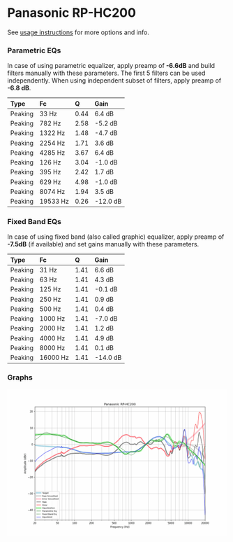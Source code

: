 # Panasonic RP-HC200
See [usage instructions](https://github.com/jaakkopasanen/AutoEq#usage) for more options and info.

### Parametric EQs
In case of using parametric equalizer, apply preamp of **-6.6dB** and build filters manually
with these parameters. The first 5 filters can be used independently.
When using independent subset of filters, apply preamp of **-6.8 dB**.

| Type    | Fc       |    Q | Gain     |
|:--------|:---------|:-----|:---------|
| Peaking | 33 Hz    | 0.44 | 6.4 dB   |
| Peaking | 782 Hz   | 2.58 | -5.2 dB  |
| Peaking | 1322 Hz  | 1.48 | -4.7 dB  |
| Peaking | 2254 Hz  | 1.71 | 3.6 dB   |
| Peaking | 4285 Hz  | 3.67 | 6.4 dB   |
| Peaking | 126 Hz   | 3.04 | -1.0 dB  |
| Peaking | 395 Hz   | 2.42 | 1.7 dB   |
| Peaking | 629 Hz   | 4.98 | -1.0 dB  |
| Peaking | 8074 Hz  | 1.94 | 3.5 dB   |
| Peaking | 19533 Hz | 0.26 | -12.0 dB |

### Fixed Band EQs
In case of using fixed band (also called graphic) equalizer, apply preamp of **-7.5dB**
(if available) and set gains manually with these parameters.

| Type    | Fc       |    Q | Gain     |
|:--------|:---------|:-----|:---------|
| Peaking | 31 Hz    | 1.41 | 6.6 dB   |
| Peaking | 63 Hz    | 1.41 | 4.3 dB   |
| Peaking | 125 Hz   | 1.41 | -0.1 dB  |
| Peaking | 250 Hz   | 1.41 | 0.9 dB   |
| Peaking | 500 Hz   | 1.41 | 0.4 dB   |
| Peaking | 1000 Hz  | 1.41 | -7.0 dB  |
| Peaking | 2000 Hz  | 1.41 | 1.2 dB   |
| Peaking | 4000 Hz  | 1.41 | 4.9 dB   |
| Peaking | 8000 Hz  | 1.41 | 0.1 dB   |
| Peaking | 16000 Hz | 1.41 | -14.0 dB |

### Graphs
![](./Panasonic%20RP-HC200.png)